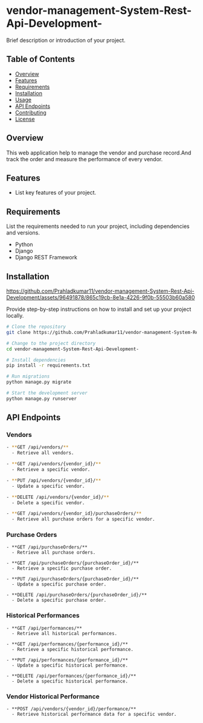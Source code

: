 # vendor-management-System-Rest-Api-Development-


Brief description or introduction of your project.

## Table of Contents

- [Overview](#overview)
- [Features](#features)
- [Requirements](#requirements)
- [Installation](#installation)
- [Usage](#usage)
- [API Endpoints](#api-endpoints)
- [Contributing](#contributing)
- [License](#license)

## Overview

This web application help to manage the vendor and purchase record.And track the order and measure the performance of every vendor.

## Features

- List key features of your project.

## Requirements

List the requirements needed to run your project, including dependencies and versions.

- Python
- Django
- Django REST Framework

## Installation





https://github.com/Prahladkumar11/vendor-management-System-Rest-Api-Development/assets/96491878/865c19cb-8e1a-4226-9f0b-55503b60a580







Provide step-by-step instructions on how to install and set up your project locally.

```bash
# Clone the repository
git clone https://github.com/Prahladkumar11/vendor-management-System-Rest-Api-Development-.git

# Change to the project directory
cd vendor-management-System-Rest-Api-Development-

# Install dependencies
pip install -r requirements.txt

# Run migrations
python manage.py migrate

# Start the development server
python manage.py runserver
```
## API Endpoints

### Vendors
```bash
- **GET /api/vendors/**
  - Retrieve all vendors.

- **GET /api/vendors/{vendor_id}/**
  - Retrieve a specific vendor.

- **PUT /api/vendors/{vendor_id}/**
  - Update a specific vendor.

- **DELETE /api/vendors/{vendor_id}/**
  - Delete a specific vendor.

- **GET /api/vendors/{vendor_id}/purchaseOrders/**
  - Retrieve all purchase orders for a specific vendor.
```
### Purchase Orders
```
- **GET /api/purchaseOrders/**
  - Retrieve all purchase orders.

- **GET /api/purchaseOrders/{purchaseOrder_id}/**
  - Retrieve a specific purchase order.

- **PUT /api/purchaseOrders/{purchaseOrder_id}/**
  - Update a specific purchase order.

- **DELETE /api/purchaseOrders/{purchaseOrder_id}/**
  - Delete a specific purchase order.
```
### Historical Performances
```
- **GET /api/performances/**
  - Retrieve all historical performances.

- **GET /api/performances/{performance_id}/**
  - Retrieve a specific historical performance.

- **PUT /api/performances/{performance_id}/**
  - Update a specific historical performance.

- **DELETE /api/performances/{performance_id}/**
  - Delete a specific historical performance.
```
### Vendor Historical Performance
```
- **POST /api/vendors/{vendor_id}/performance/**
  - Retrieve historical performance data for a specific vendor.




